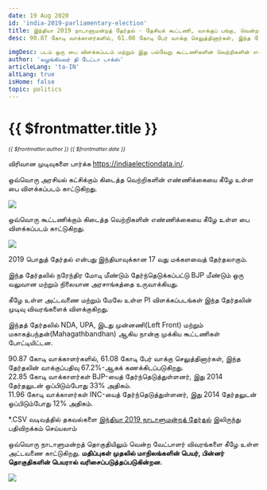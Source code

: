 ```yaml
---
date: 19 Aug 2020
id: 'india-2019-parliamentary-election'
title: இந்தியா 2019 நாடாளுமன்றத் தேர்தல் - தேசியக் கூட்டணி, வாக்குப் பங்கு, வென்ற இடங்கள் மற்றும் முக்கிய நிகழ்வுகள்.
desc: 90.87 கோடி வாக்காளர்களில், 61.08 கோடி பேர் வாக்கு செலுத்தினார்கள், இந்த தேர்தலின் வாக்குப்பதிவு 67.2%-ஆகக் கணக்கிடப்படுகிறது. 22.85 கோடி வாக்காளர்கள் BJP-யைத் தேர்ந்தெடுத்துள்ளனர், இது 2014 தேர்தலுடன் ஒப்பிடும்போது

imgDesc: படம் ஒரு பை விளக்கப்படம் மற்றும் இது பல்வேறு கூட்டணிகளின் வெற்றிகளின் எண்ணிக்கையைக் காட்டுகிறது.
author: 'வழங்கியவர் தி டேட்டா டாக்ஸ்'
articleLang: 'ta-IN'
altLang: true
isHome: false
topic: politics
---
```


<altLang />

# {{ $frontmatter.title }}
<i style="font-size: 0.75em;"> {{ $frontmatter.author }} {{ $frontmatter.date }} </i>

விரிவான முடிவுகளை பார்க்க <https://indiaelectiondata.in/>.

ஒவ்வொரு அரசியல் கட்சிக்கும் கிடைத்த வெற்றிகளின் எண்ணிக்கையை கீழே உள்ள பை விளக்கப்படம் காட்டுகிறது.  

![](/img/politics/india-2019-parliamentary-election/india-2019-election-1.png)

ஒவ்வொரு கூட்டணிக்கும் கிடைத்த வெற்றிகளின் எண்ணிக்கையை கீழே உள்ள பை விளக்கப்படம் காட்டுகிறது.  

![](/img/politics/india-2019-parliamentary-election/india-2019-election-2.png)

2019 பொதுத் தேர்தல் என்பது இந்தியாவுக்கான 17 வது மக்களவைத் தேர்தலாகும்.

இந்த தேர்தலில் நரேந்திர மோடி  மீண்டும் தேர்ந்தெடுக்கப்பட்டு BJP மீண்டும் ஒரு வலுவான மற்றும் நிலையான அரசாங்கத்தை உருவாக்கியது. 

கீழே உள்ள அட்டவணை மற்றும் மேலே உள்ள PI விளக்கப்படங்கள் இந்த தேர்தலின் முடிவு விவரங்களைக் விளக்குகிறது.

இந்தத் தேர்தலில் NDA, UPA, இடது முன்னணி(Left Front) மற்றும் மகாகத்பந்தன்(Mahagathbandhan) ஆகிய நான்கு முக்கிய கூட்டணிகள் போட்டியிட்டன.

90.87 கோடி வாக்காளர்களில், 61.08 கோடி பேர் வாக்கு செலுத்தினார்கள், இந்த தேர்தலின் வாக்குப்பதிவு 67.2%-ஆகக் கணக்கிடப்படுகிறது.  
22.85 கோடி வாக்காளர்கள் BJP-யைத் தேர்ந்தெடுத்துள்ளனர், இது 2014 தேர்தலுடன் ஒப்பிடும்போது 33% அதிகம்.  
11.96 கோடி வாக்காளர்கள் INC-யைத் தேர்ந்தெடுத்துள்ளனர், இது 2014 தேர்தலுடன் ஒப்பிடும்போது 12% அதிகம்.  

\*.CSV வடிவத்தில் தகவல்களை [இந்தியா 2019 நாடாளுமன்றத் தேர்தல்](https://thedatatalks.in/datas/politics/india-2019-parliamentary-election.csv) இலிருந்து பதிவிறக்கம் செய்யலாம்

ஒவ்வொரு நாடாளுமன்றத் தொகுதியிலும் வென்ற வேட்பாளர் விவரங்களை கீழே உள்ள அட்டவணை காட்டுகிறது.
**மதிப்புகள் முதலில் மாநிலங்களின் பெயர், பின்னர் தொகுதிகளின் பெயரால் வரிசைப்படுத்தப்படுகின்றன.**

![](/img/politics/india-2019-parliamentary-election/india-2019-election-3.png)


<style>

</style>